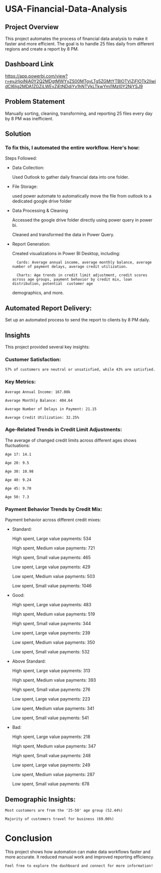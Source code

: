 # USA-Financial-Data-Analysis

## Project Overview
This project automates the process of financial data analysis to make it faster and more efficient. The goal is to handle 25 files daily from different regions and create a report by 8 PM.

## Dashboard Link
https://app.powerbi.com/view?r=eyJrIjoiNjA0Y2Q2MDgtMWYyZS00MTgyLTg5ZGMtYTBlOTViZjFlOTk2IiwidCI6Ijg2MDA1ZGZiLWEyZjEtNDdiYy1hNTVkLTkwYmI1MzI0Y2NjYSJ9 

## Problem Statement
Manually sorting, cleaning, transforming, and reporting 25 files every day by 8 PM was inefficient.

## Solution
### To fix this, I automated the entire workflow. Here's how:

Steps Followed:
* Data Collection:

    Used Outlook to gather daily financial data into one folder.

* File Storage:

    used power automate to automatically
  move the file from outlook to a dedicated
  google drive folder



* Data Processing & Cleaning

    Accessed the google drive folder directly
    using power query in power bi.
  
    Cleaned and transformed the data in Power Query.

* Report Generation:

    Created visualizations in Power BI Desktop, including:

        Cards: Average annual income, average monthly balance, average number of payment delays, average credit utilization.

        Charts: Age trends in credit limit adjustment, credit scores across age groups, payment behavior by credit mix, loan distribution, potential  customer age 
  demographics, and more.

## Automated Report Delivery:

Set up an automated process to send the report to clients by 8 PM daily.




## Insights
This project provided several key insights:

### Customer Satisfaction:

    57% of customers are neutral or unsatisfied, while 43% are satisfied.

### Key Metrics:

    Average Annual Income: 167.08k

    Average Monthly Balance: 404.64

    Average Number of Delays in Payment: 21.15

    Average Credit Utilization: 32.25%

### Age-Related Trends in Credit Limit Adjustments:

The average of changed credit limits across different ages shows fluctuations:

    Age 17: 14.1

    Age 20: 9.5

    Age 30: 10.98

    Age 40: 9.24

    Age 45: 9.70

    Age 50: 7.3



### Payment Behavior Trends by Credit Mix:

Payment behavior across different credit mixes:

* Standard:

    High spent, Large value payments: 534

    High spent, Medium value payments: 721

    High spent, Small value payments: 465

    Low spent, Large value payments: 429

    Low spent, Medium value payments: 503

    Low spent, Small value payments: 1046

* Good:

    High spent, Large value payments: 483

    High spent, Medium value payments: 519

    High spent, Small value payments: 344

    Low spent, Large value payments: 239

    Low spent, Medium value payments: 350

    Low spent, Small value payments: 532


* Above Standard:

    High spent, Large value payments: 313

    High spent, Medium value payments: 393

    High spent, Small value payments: 276

    Low spent, Large value payments: 223

    Low spent, Medium value payments: 341

    Low spent, Small value payments: 541

* Bad:

    High spent, Large value payments: 218

    High spent, Medium value payments: 347

    High spent, Small value payments: 248

    Low spent, Large value payments: 249

    Low spent, Medium value payments: 287

    Low spent, Small value payments: 678



## Demographic Insights:

    Most customers are from the '25-50' age group (52.44%)

    Majority of customers travel for business (69.06%)

# **Conclusion**
This project shows how automation can make data workflows faster and more accurate. It reduced manual work and improved reporting efficiency.

    Feel free to explore the dashboard and connect for more information!
